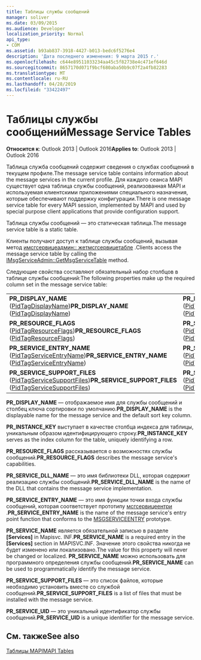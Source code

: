 ```yaml
---
title: Таблицы службы сообщений
manager: soliver
ms.date: 03/09/2015
ms.audience: Developer
localization_priority: Normal
api_type:
- COM
ms.assetid: b93ab837-3918-4427-b013-bedc6f5276e4
description: 'Дата последнего изменения: 9 марта 2015 г.'
ms.openlocfilehash: c644e89511033234aa45c5f82738e4c471ef646d
ms.sourcegitcommit: 8657170d071f9bcf680aba50b9c07f2a4fb82283
ms.translationtype: MT
ms.contentlocale: ru-RU
ms.lasthandoff: 04/28/2019
ms.locfileid: "33422497"
---
```

# <a name="message-service-tables"></a><span data-ttu-id="8d03c-103">Таблицы службы сообщений</span><span class="sxs-lookup"><span data-stu-id="8d03c-103">Message Service Tables</span></span>

  
  
<span data-ttu-id="8d03c-104">**Относится к**: Outlook 2013 | Outlook 2016</span><span class="sxs-lookup"><span data-stu-id="8d03c-104">**Applies to**: Outlook 2013 | Outlook 2016</span></span> 
  
<span data-ttu-id="8d03c-105">Таблица служба сообщений содержит сведения о службах сообщений в текущем профиле.</span><span class="sxs-lookup"><span data-stu-id="8d03c-105">The message service table contains information about the message services in the current profile.</span></span> <span data-ttu-id="8d03c-106">Для каждого сеанса MAPI существует одна таблица службы сообщений, реализованная MAPI и используемая клиентскими приложениями специального назначения, которые обеспечивают поддержку конфигурации.</span><span class="sxs-lookup"><span data-stu-id="8d03c-106">There is one message service table for every MAPI session, implemented by MAPI and used by special purpose client applications that provide configuration support.</span></span> 
  
<span data-ttu-id="8d03c-107">Таблица службы сообщений — это статическая таблица.</span><span class="sxs-lookup"><span data-stu-id="8d03c-107">The message service table is a static table.</span></span>
  
<span data-ttu-id="8d03c-108">Клиенты получают доступ к таблице службы сообщений, вызывая метод [имсгсервицеадмин:: жетмсгсервицетабле](imsgserviceadmin-getmsgservicetable.md) .</span><span class="sxs-lookup"><span data-stu-id="8d03c-108">Clients access the message service table by calling the [IMsgServiceAdmin::GetMsgServiceTable](imsgserviceadmin-getmsgservicetable.md) method.</span></span> 
  
<span data-ttu-id="8d03c-109">Следующие свойства составляют обязательный набор столбцов в таблице службы сообщений:</span><span class="sxs-lookup"><span data-stu-id="8d03c-109">The following properties make up the required column set in the message service table:</span></span>
  
|||
|:-----|:-----|
|<span data-ttu-id="8d03c-110">**PR_DISPLAY_NAME** ([PidTagDisplayName](pidtagdisplayname-canonical-property.md))</span><span class="sxs-lookup"><span data-stu-id="8d03c-110">**PR_DISPLAY_NAME** ([PidTagDisplayName](pidtagdisplayname-canonical-property.md))</span></span>  <br/> |<span data-ttu-id="8d03c-111">**PR_INSTANCE_KEY** ([PidTagInstanceKey](pidtaginstancekey-canonical-property.md))</span><span class="sxs-lookup"><span data-stu-id="8d03c-111">**PR_INSTANCE_KEY** ([PidTagInstanceKey](pidtaginstancekey-canonical-property.md))</span></span>  <br/> |
|<span data-ttu-id="8d03c-112">**PR_RESOURCE_FLAGS** ([PidTagResourceFlags](pidtagresourceflags-canonical-property.md))</span><span class="sxs-lookup"><span data-stu-id="8d03c-112">**PR_RESOURCE_FLAGS** ([PidTagResourceFlags](pidtagresourceflags-canonical-property.md))</span></span>  <br/> |<span data-ttu-id="8d03c-113">**PR_SERVICE_DLL_NAME** ([PidTagServiceDllName](pidtagservicedllname-canonical-property.md))</span><span class="sxs-lookup"><span data-stu-id="8d03c-113">**PR_SERVICE_DLL_NAME** ([PidTagServiceDllName](pidtagservicedllname-canonical-property.md))</span></span>  <br/> |
|<span data-ttu-id="8d03c-114">**PR_SERVICE_ENTRY_NAME** ([PidTagServiceEntryName](pidtagserviceentryname-canonical-property.md))</span><span class="sxs-lookup"><span data-stu-id="8d03c-114">**PR_SERVICE_ENTRY_NAME** ([PidTagServiceEntryName](pidtagserviceentryname-canonical-property.md))</span></span>  <br/> |<span data-ttu-id="8d03c-115">**PR_SERVICE_NAME** ([PidTagServiceName](pidtagservicename-canonical-property.md))</span><span class="sxs-lookup"><span data-stu-id="8d03c-115">**PR_SERVICE_NAME** ([PidTagServiceName](pidtagservicename-canonical-property.md))</span></span>  <br/> |
|<span data-ttu-id="8d03c-116">**PR_SERVICE_SUPPORT_FILES** ([PidTagServiceSupportFiles](pidtagservicesupportfiles-canonical-property.md))</span><span class="sxs-lookup"><span data-stu-id="8d03c-116">**PR_SERVICE_SUPPORT_FILES** ([PidTagServiceSupportFiles](pidtagservicesupportfiles-canonical-property.md))</span></span>  <br/> |<span data-ttu-id="8d03c-117">**PR_SERVICE_UID** ([PidTagServiceUid](pidtagserviceuid-canonical-property.md))</span><span class="sxs-lookup"><span data-stu-id="8d03c-117">**PR_SERVICE_UID** ([PidTagServiceUid](pidtagserviceuid-canonical-property.md))</span></span>  <br/> |
   
 <span data-ttu-id="8d03c-118">**PR_DISPLAY_NAME** — отображаемое имя для службы сообщений и столбец ключа сортировки по умолчанию.</span><span class="sxs-lookup"><span data-stu-id="8d03c-118">**PR_DISPLAY_NAME** is the displayable name for the message service and the default sort key column.</span></span> 
  
 <span data-ttu-id="8d03c-119">**PR_INSTANCE_KEY** выступает в качестве столбца индекса для таблицы, уникальным образом идентифицирующего строку.</span><span class="sxs-lookup"><span data-stu-id="8d03c-119">**PR_INSTANCE_KEY** serves as the index column for the table, uniquely identifying a row.</span></span> 
  
 <span data-ttu-id="8d03c-120">**PR_RESOURCE_FLAGS** рассказывается о возможностях службы сообщений.</span><span class="sxs-lookup"><span data-stu-id="8d03c-120">**PR_RESOURCE_FLAGS** describes the message service's capabilities.</span></span> 
  
 <span data-ttu-id="8d03c-121">**PR_SERVICE_DLL_NAME** — это имя библиотеки DLL, которая содержит реализацию службы сообщений.</span><span class="sxs-lookup"><span data-stu-id="8d03c-121">**PR_SERVICE_DLL_NAME** is the name of the DLL that contains the message service implementation.</span></span> 
  
 <span data-ttu-id="8d03c-122">**PR_SERVICE_ENTRY_NAME** — это имя функции точки входа службы сообщений, которая соответствует прототипу [мсгсервицеентри](msgserviceentry.md) .</span><span class="sxs-lookup"><span data-stu-id="8d03c-122">**PR_SERVICE_ENTRY_NAME** is the name of the message service's entry point function that conforms to the [MSGSERVICEENTRY](msgserviceentry.md) prototype.</span></span> 
  
 <span data-ttu-id="8d03c-123">**PR_SERVICE_NAME** является обязательной записью в разделе **[Services]** in Mapisvc. INF.</span><span class="sxs-lookup"><span data-stu-id="8d03c-123">**PR_SERVICE_NAME** is a required entry in the **[Services]** section in MAPISVC.INF.</span></span> <span data-ttu-id="8d03c-124">Значение этого свойства никогда не будет изменено или локализовано.</span><span class="sxs-lookup"><span data-stu-id="8d03c-124">The value for this property will never be changed or localized.</span></span> <span data-ttu-id="8d03c-125">**PR_SERVICE_NAME** можно использовать для программного определения службы сообщений.</span><span class="sxs-lookup"><span data-stu-id="8d03c-125">**PR_SERVICE_NAME** can be used to programmatically identify the message service.</span></span> 
  
 <span data-ttu-id="8d03c-126">**PR_SERVICE_SUPPORT_FILES** — это список файлов, которые необходимо установить вместе со службой сообщений.</span><span class="sxs-lookup"><span data-stu-id="8d03c-126">**PR_SERVICE_SUPPORT_FILES** is a list of files that must be installed with the message service.</span></span> 
  
 <span data-ttu-id="8d03c-127">**PR_SERVICE_UID** — это уникальный идентификатор службы сообщений.</span><span class="sxs-lookup"><span data-stu-id="8d03c-127">**PR_SERVICE_UID** is a unique identifier for the message service.</span></span> 
  
## <a name="see-also"></a><span data-ttu-id="8d03c-128">См. также</span><span class="sxs-lookup"><span data-stu-id="8d03c-128">See also</span></span>



[<span data-ttu-id="8d03c-129">Таблицы MAPI</span><span class="sxs-lookup"><span data-stu-id="8d03c-129">MAPI Tables</span></span>](mapi-tables.md)

